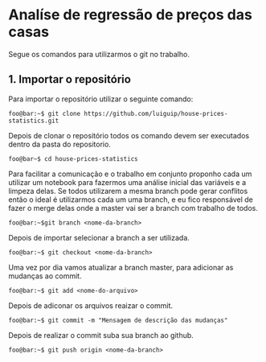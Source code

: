 # Analíse de regressão de preços das casas

Segue os comandos para utilizarmos o git no trabalho.

## 1. Importar o repositório

Para importar o repositório utilizar o seguinte comando:

```console
foo@bar:~$ git clone https://github.com/luiguip/house-prices-statistics.git
```
Depois de clonar o repositório todos os comando devem ser executados dentro da pasta do repositorio.

```console
foo@bar~$ cd house-prices-statistics
```

Para facilitar a comunicação e o trabalho em conjunto proponho cada um utilizar um notebook para fazermos uma análise inicial das variáveis e a limpeza delas.
Se todos utilizarem a mesma branch pode gerar conflitos então o ideal é utilizarmos cada um uma branch, e eu fico responsável de fazer o merge delas onde a master vai ser a branch com trabalho de todos.

```console
foo@bar:~$git branch <nome-da-branch>
```

Depois de importar selecionar a branch a ser utilizada.

```console
foo@bar:~$ git checkout <nome-da-branch>
```

Uma vez por dia vamos atualizar a branch master, para adicionar as mudanças ao commit.

```console
foo@bar:~$ git add <nome-do-arquivo>
```

Depois de adiconar os arquivos reaizar o commit.

```console
foo@bar:~$ git commit -m "Mensagem de descrição das mudanças"
```

Depois de realizar o commit suba sua branch ao github.

```console
foo@bar:~$ git push origin <nome-da-branch> 
```
